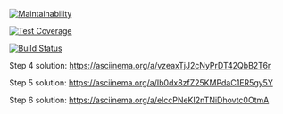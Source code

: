 [![Maintainability](https://api.codeclimate.com/v1/badges/4dfb8fcf0427e20cd951/maintainability)](https://codeclimate.com/github/sergkul/project-lvl1-s328/maintainability)

[![Test Coverage](https://api.codeclimate.com/v1/badges/4dfb8fcf0427e20cd951/test_coverage)](https://codeclimate.com/github/sergkul/project-lvl1-s328/test_coverage)

[![Build Status](https://travis-ci.org/sergkul/project-lvl1-s328.svg?branch=master)](https://travis-ci.org/sergkul/project-lvl1-s328)

Step 4 solution:
https://asciinema.org/a/vzeaxTjJ2cNyPrDT42QbB2T6r

Step 5 solution:
https://asciinema.org/a/Ib0dx8zfZ25KMPdaC1ER5gy5Y

Step 6 solution:
https://asciinema.org/a/elccPNeKI2nTNiDhovtc0OtmA